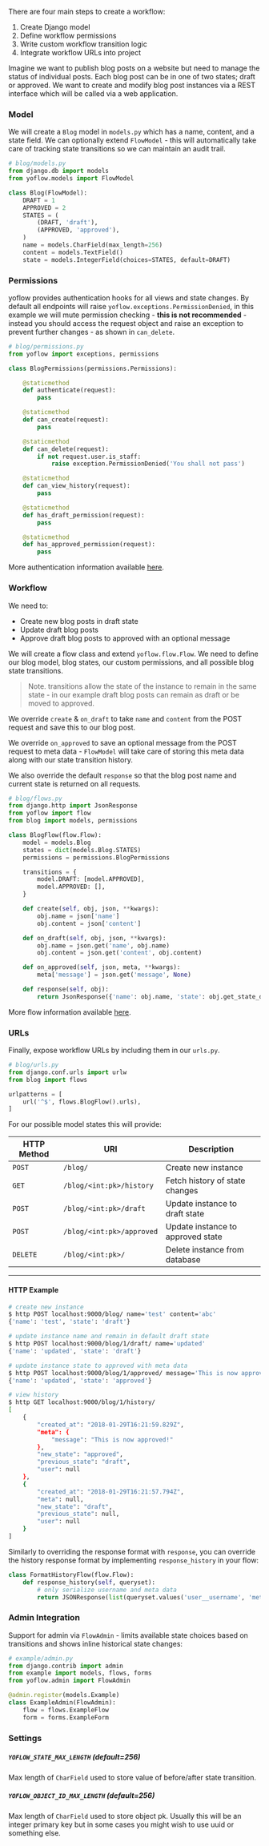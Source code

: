 
There are four main steps to create a workflow:

1. Create Django model
2. Define workflow permissions
3. Write custom workflow transition logic
4. Integrate workflow URLs into project

Imagine we want to publish blog posts on a website but need to manage the status of individual posts. Each blog post can be in one of two states; draft or approved. We want to create and modify blog post instances via a REST interface which will be called via a web application.

### Model

We will create a `Blog` model in `models.py` which has a name, content, and a state field. We can optionally extend `FlowModel` - this will automatically take care of tracking state transitions so we can maintain an audit trail.

```python
# blog/models.py
from django.db import models
from yoflow.models import FlowModel

class Blog(FlowModel):
    DRAFT = 1
    APPROVED = 2
    STATES = (
        (DRAFT, 'draft'),
        (APPROVED, 'approved'),
    )
    name = models.CharField(max_length=256)
    content = models.TextField()
    state = models.IntegerField(choices=STATES, default=DRAFT)
```

### Permissions

yoflow provides authentication hooks for all views and state changes. By default all endpoints will raise `yoflow.exceptions.PermissionDenied`, in this example we will mute permission checking - **this is not recommended** - instead you should access the request object and raise an exception to prevent further changes - as shown in `can_delete`.

```python
# blog/permissions.py
from yoflow import exceptions, permissions

class BlogPermissions(permissions.Permissions):

    @staticmethod
    def authenticate(request):
        pass

    @staticmethod
    def can_create(request):
        pass

    @staticmethod
    def can_delete(request):
        if not request.user.is_staff:
            raise exception.PermissionDenied('You shall not pass')

    @staticmethod
    def can_view_history(request):
        pass

    @staticmethod
    def has_draft_permission(request):
        pass

    @staticmethod
    def has_approved_permission(request):
        pass
```

More authentication information available [here](authentication).

### Workflow

We need to:

* Create new blog posts in draft state
* Update draft blog posts
* Approve draft blog posts to approved with an optional message

We will create a flow class and extend `yoflow.flow.Flow`. We need to define our blog model, blog states, our custom permissions, and all possible blog state transitions.

> Note. transitions allow the state of the instance to remain in the same state - in our example draft blog posts can remain as draft or be moved to approved.

We override `create` & `on_draft` to take `name` and `content` from the POST request and save this to our blog post.

We override `on_approved` to save an optional message from the POST request to meta data - `FlowModel` will take care of storing this meta data along with our state transition history.

We also override the default `response` so that the blog post name and current state is returned on all requests.

```python
# blog/flows.py
from django.http import JsonResponse
from yoflow import flow
from blog import models, permissions

class BlogFlow(flow.Flow):
    model = models.Blog
    states = dict(models.Blog.STATES)
    permissions = permissions.BlogPermissions

    transitions = {
        model.DRAFT: [model.APPROVED],
        model.APPROVED: [],
    }

    def create(self, obj, json, **kwargs):
        obj.name = json['name']
        obj.content = json['content']

    def on_draft(self, obj, json, **kwargs):
        obj.name = json.get('name', obj.name)
        obj.content = json.get('content', obj.content)

    def on_approved(self, json, meta, **kwargs):
        meta['message'] = json.get('message', None)

    def response(self, obj):
        return JsonResponse({'name': obj.name, 'state': obj.get_state_display()})
```

More flow information available [here](flow).

### URLs

Finally, expose workflow URLs by including them in our `urls.py`.

```python
# blog/urls.py
from django.conf.urls import urlw
from blog import flows

urlpatterns = [
    url('^$', flows.BlogFlow().urls),
]
```

For our possible model states this will provide:

| HTTP Method | URI                       | Description                       |
| ----------- | ------------------------- | ----------------------------------|
| `POST`      | `/blog/`                  | Create new instance               |
| `GET`       | `/blog/<int:pk>/history`  | Fetch history of state changes    |
| `POST`      | `/blog/<int:pk>/draft`    | Update instance to draft state    |
| `POST`      | `/blog/<int:pk>/approved` | Update instance to approved state |
| `DELETE`    | `/blog/<int:pk>/`         | Delete instance from database     | 

* * *

#### HTTP Example

```sh
# create new instance
$ http POST localhost:9000/blog/ name='test' content='abc'
{'name': 'test', 'state': 'draft'}

# update instance name and remain in default draft state
$ http POST localhost:9000/blog/1/draft/ name='updated'
{'name': 'updated', 'state': 'draft'}

# update instance state to approved with meta data
$ http POST localhost:9000/blog/1/approved/ message='This is now approved!'
{'name': 'updated', 'state': 'approved'}

# view history
$ http GET localhost:9000/blog/1/history/
[
    {
        "created_at": "2018-01-29T16:21:59.829Z",
        "meta": {
            "message": "This is now approved!"
        },
        "new_state": "approved",
        "previous_state": "draft",
        "user": null
    },
    {
        "created_at": "2018-01-29T16:21:57.794Z",
        "meta": null,
        "new_state": "draft",
        "previous_state": null,
        "user": null
    }
]
```

Similarly to overriding the response format with `response`, you can override the history response format by implementing `response_history` in your flow:

```python
class FormatHistoryFlow(flow.Flow):
    def response_history(self, queryset):
        # only serialize username and meta data
        return JSONResponse(list(queryset.values('user__username', 'meta')), safe=False)
```

### Admin Integration

Support for admin via `FlowAdmin` - limits available state choices based on transitions and shows inline historical state changes:

```python
# example/admin.py
from django.contrib import admin
from example import models, flows, forms
from yoflow.admin import FlowAdmin

@admin.register(models.Example)
class ExampleAdmin(FlowAdmin):
    flow = flows.ExampleFlow
    form = forms.ExampleForm
```

### Settings

##### `YOFLOW_STATE_MAX_LENGTH` (default=256)

Max length of `CharField` used to store value of before/after state transition.

##### `YOFLOW_OBJECT_ID_MAX_LENGTH` (default=256)

Max length of `CharField` used to store object pk. Usually this will be an integer primary key but in some cases you might wish to use uuid or something else.
